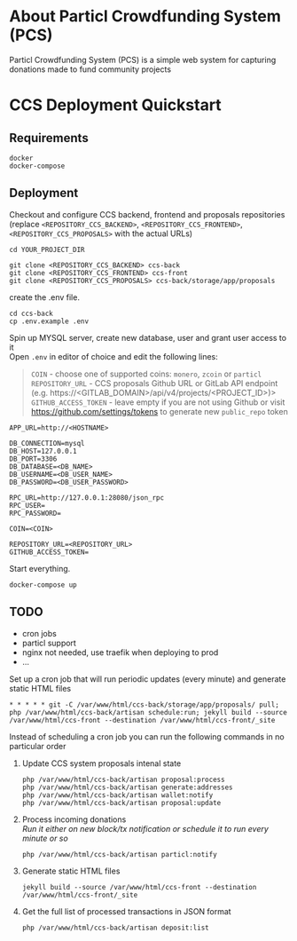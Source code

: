 
# About Particl Crowdfunding System (PCS)

Particl Crowdfunding System (PCS) is a simple web system for capturing donations made to fund community projects

# CCS Deployment Quickstart

## Requirements
```
docker
docker-compose
```

## Deployment

Checkout and configure CCS backend, frontend and proposals repositories (replace `<REPOSITORY_CCS_BACKEND>`,
 `<REPOSITORY_CCS_FRONTEND>`, `<REPOSITORY_CCS_PROPOSALS>` with the actual URLs)

```
cd YOUR_PROJECT_DIR

git clone <REPOSITORY_CCS_BACKEND> ccs-back
git clone <REPOSITORY_CCS_FRONTEND> ccs-front
git clone <REPOSITORY_CCS_PROPOSALS> ccs-back/storage/app/proposals
```

create the .env file.

```
cd ccs-back
cp .env.example .env
```


Spin up MYSQL server, create new database, user and grant user access to it  
Open `.env` in editor of choice and edit the following lines:  
> `COIN` - choose one of supported coins: `monero`, `zcoin` or `particl`
> `REPOSITORY_URL` - CCS proposals Github URL or GitLab API endpoint (e.g. https://\<GITLAB_DOMAIN>/api/v4/projects/\<PROJECT_ID>)>  
> `GITHUB_ACCESS_TOKEN` - leave empty if you are not using Github or visit https://github.com/settings/tokens to generate new `public_repo` token
```
APP_URL=http://<HOSTNAME>

DB_CONNECTION=mysql
DB_HOST=127.0.0.1
DB_PORT=3306
DB_DATABASE=<DB_NAME>
DB_USERNAME=<DB_USER_NAME>
DB_PASSWORD=<DB_USER_PASSWORD>

RPC_URL=http://127.0.0.1:28080/json_rpc
RPC_USER=
RPC_PASSWORD=

COIN=<COIN>

REPOSITORY_URL=<REPOSITORY_URL>
GITHUB_ACCESS_TOKEN=
```

Start everything.
```
docker-compose up
```



## TODO

- cron jobs
- particl support
- nginx not needed, use traefik when deploying to prod
- ...


Set up a cron job that will run periodic updates (every minute) and generate static HTML files
```
* * * * * git -C /var/www/html/ccs-back/storage/app/proposals/ pull; php /var/www/html/ccs-back/artisan schedule:run; jekyll build --source /var/www/html/ccs-front --destination /var/www/html/ccs-front/_site
```

Instead of scheduling a cron job you can run the following commands in no particular order
1. Update CCS system proposals intenal state
    ```
    php /var/www/html/ccs-back/artisan proposal:process
    php /var/www/html/ccs-back/artisan generate:addresses
    php /var/www/html/ccs-back/artisan wallet:notify
    php /var/www/html/ccs-back/artisan proposal:update
    ```
2. Process incoming donations  
*Run it either on new block/tx notification or schedule it to run every minute or so*
    ```
    php /var/www/html/ccs-back/artisan particl:notify
    ```
1. Generate static HTML files
    ```
    jekyll build --source /var/www/html/ccs-front --destination /var/www/html/ccs-front/_site
    ```
2. Get the full list of processed transactions in JSON format
    ```
    php /var/www/html/ccs-back/artisan deposit:list
    ```
